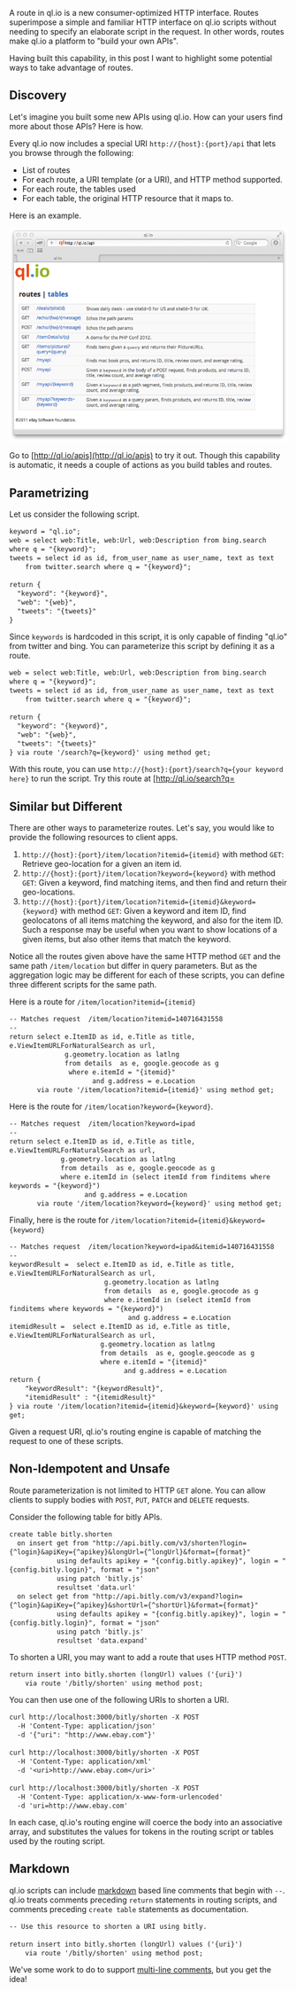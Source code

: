 
A route in ql.io is a new consumer-optimized HTTP interface. Routes superimpose a simple and familiar HTTP interface on ql.io scripts without needing to specify an elaborate script in the request. In other words, routes make ql.io a platform to "build your own APIs". 
  
Having built this capability, in this post I want to highlight some potential ways to take advantage of routes.

## Discovery

Let's imagine you built some new APIs using ql.io. How can your users find more about those APIs? Here is how.

Every ql.io now includes a special URI `http://{host}:{port}/api` that lets you browse through the following:

* List of routes
* For each route, a URI template (or a URI), and HTTP method supported.
* For each route, the tables used
* For each table, the original HTTP resource that it maps to.

Here is an example.

![API browsing](../images/2012-03-12-byoa-1.png)

Go to [http://ql.io/apis](http://ql.io/apis) to try it out. Though this capability is automatic, it needs a couple of actions as you build tables and routes.

## Parametrizing

Let us consider the following script.

    keyword = "ql.io";
    web = select web:Title, web:Url, web:Description from bing.search where q = "{keyword}";
    tweets = select id as id, from_user_name as user_name, text as text
        from twitter.search where q = "{keyword}";
 
    return {
      "keyword": "{keyword}",
      "web": "{web}",
      "tweets": "{tweets}"
    }
	
Since `keywords` is hardcoded in this script, it is only capable of finding "ql.io" from twitter and bing. You can parameterize this script by defining it as a route.

    web = select web:Title, web:Url, web:Description from bing.search where q = "{keyword}";
    tweets = select id as id, from_user_name as user_name, text as text
        from twitter.search where q = "{keyword}";
 
    return {
      "keyword": "{keyword}",
      "web": "{web}",
      "tweets": "{tweets}"
    } via route '/search?q={keyword}' using method get;

With this route, you can use `http://{host}:{port}/search?q={your keyword here}` to run the script. Try this route at [http://ql.io/search?q=

## Similar but Different

There are other ways to parameterize routes. Let's say, you would like to provide the following resources to client apps.

1. `http://{host}:{port}/item/location?itemid={itemid}` with method `GET`: Retrieve geo-location for a given an item id.
2. `http://{host}:{port}/item/location?keyword={keyword}` with method `GET`: Given a keyword, find matching items, and then find and return their geo-locations.
3. `http://{host}:{port}/item/location?itemid={itemid}&keyword={keyword}` with method `GET`: Given a keyword and item ID, find geolocatons of all items matching the keyword, and also for the item ID. Such a response may be useful when you want to show locations of a given items, but also other items that match the keyword. 

Notice all the routes given above have the same HTTP method `GET` and the same path `/item/location` but differ in query parameters. But as the aggregation logic may be different for each of these scripts, you can define three different scripts for the same path.

Here is a route for `/item/location?itemid={itemid}`
 
    -- Matches request  /item/location?itemid=140716431558 
    --
	return select e.ItemID as id, e.Title as title, e.ViewItemURLForNaturalSearch as url, 
                  g.geometry.location as latlng
                  from details  as e, google.geocode as g
  	               where e.itemId = "{itemid}"
                         and g.address = e.Location
           via route '/item/location?itemid={itemid}' using method get;
   
Here is the route for `/item/location?keyword={keyword}`.

    -- Matches request  /item/location?keyword=ipad 
    --
	return select e.ItemID as id, e.Title as title, e.ViewItemURLForNaturalSearch as url, 
                 g.geometry.location as latlng
                 from details  as e, google.geocode as g
                 where e.itemId in (select itemId from finditems where keywords = "{keyword}")
                       and g.address = e.Location
           via route '/item/location?keyword={keyword}' using method get;
        
Finally, here is the route for `/item/location?itemid={itemid}&keyword={keyword}`

    -- Matches request  /item/location?keyword=ipad&itemid=140716431558 
    --
	keywordResult =  select e.ItemID as id, e.Title as title, e.ViewItemURLForNaturalSearch as url, 
                            g.geometry.location as latlng
                            from details  as e, google.geocode as g
  	                        where e.itemId in (select itemId from finditems where keywords = "{keyword}")
                                  and g.address = e.Location
	itemidResult =  select e.ItemID as id, e.Title as title, e.ViewItemURLForNaturalSearch as url, 
                           g.geometry.location as latlng
  	                       from details  as e, google.geocode as g
  	                       where e.itemId = "{itemid}"
                                 and g.address = e.Location
    return {
	    "keywordResult": "{keywordResult}",
        "itemidResult" : "{itemidResult}"
    } via route '/item/location?itemid={itemid}&keyword={keyword}' using get;

Given a request URI, ql.io's routing engine is capable of matching the request to one of these scripts.

## Non-Idempotent and Unsafe

Route parameterization is not limited to HTTP `GET` alone. You can allow clients to supply bodies with `POST`, `PUT`, `PATCH` and `DELETE` requests.

Consider the following table for bitly APIs.

    create table bitly.shorten
      on insert get from "http://api.bitly.com/v3/shorten?login={^login}&apiKey={^apikey}&longUrl={^longUrl}&format={format}"
                using defaults apikey = "{config.bitly.apikey}", login = "{config.bitly.login}", format = "json"
                using patch 'bitly.js'
                resultset 'data.url'
      on select get from "http://api.bitly.com/v3/expand?login={^login}&apiKey={^apikey}&shortUrl={^shortUrl}&format={format}"
                using defaults apikey = "{config.bitly.apikey}", login = "{config.bitly.login}", format = "json"
                using patch 'bitly.js'
                resultset 'data.expand'

To shorten a URI, you may want to add a route that uses HTTP method `POST`.

    return insert into bitly.shorten (longUrl) values ('{uri}')
        via route '/bitly/shorten' using method post;

You can then use one of the following URIs to shorten a URI.

    curl http://localhost:3000/bitly/shorten -X POST 
      -H 'Content-Type: application/json' 
      -d '{"uri": "http://www.ebay.com"}'

    curl http://localhost:3000/bitly/shorten -X POST 
      -H 'Content-Type: application/xml' 
      -d '<uri>http://www.ebay.com</uri>'

    curl http://localhost:3000/bitly/shorten -X POST 
      -H 'Content-Type: application/x-www-form-urlencoded' 
      -d 'uri=http://www.ebay.com'

In each case, ql.io's routing engine will coerce the body into an associative array, and substitutes the values for tokens in the routing script or tables used by the routing script.

## Markdown

ql.io scripts can include [markdown](http://daringfireball.net/projects/markdown/) based line comments that begin with `--`. ql.io treats comments preceding `return` statements in routing scripts, and comments preceding `create table` statements as documentation.

    -- Use this resource to shorten a URI using bitly.

    return insert into bitly.shorten (longUrl) values ('{uri}')
        via route '/bitly/shorten' using method post;

We've some work to do to support [multi-line comments](https://github.com/ql-io/ql.io/issues/340), but you get the idea!